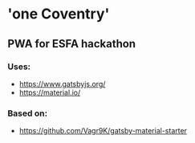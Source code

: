 # 'one Coventry'
## PWA for ESFA hackathon

### Uses:

- https://www.gatsbyjs.org/
- https://material.io/

### Based on:

- https://github.com/Vagr9K/gatsby-material-starter
